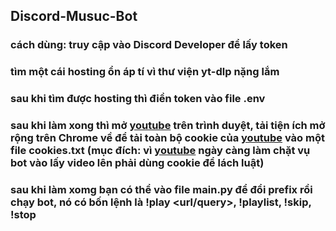 ## Discord-Musuc-Bot
### cách dùng: truy cập vào Discord Developer để lấy token
### tìm một cái hosting ổn áp tí vì thư viện yt-dlp nặng lắm
### sau khi tìm được hosting thì điền token vào file .env
### sau khi làm xong thì mở [youtube](https://m.youtube.com/) trên trình duyệt, tải tiện ích mở rộng trên Chrome về để tải toàn bộ cookie của [youtube](https://m.youtube.com/) vào một file cookies.txt (mục đích: vì [youtube](https://m.youtube.com/) ngày càng làm chặt vụ bot vào lấy video lên phải dùng cookie để lách luật)
### sau khi làm xomg bạn có thể vào file main.py để đổi prefix rồi chạy bot, nó có bốn lệnh là !play <url/query>, !playlist, !skip, !stop 
